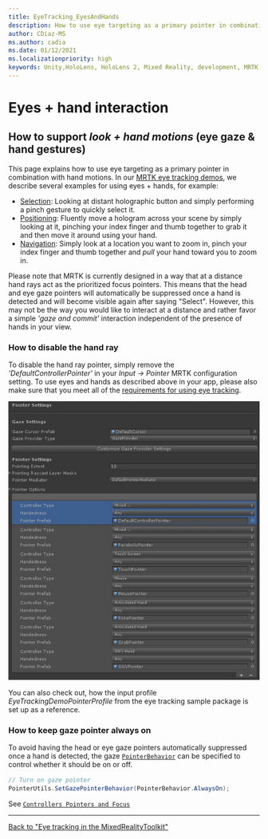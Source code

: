 ```yaml
---
title: EyeTracking_EyesAndHands
description: How to use eye targeting as a primary pointer in combination with hand motions in MRTK
author: CDiaz-MS
ms.author: cadia
ms.date: 01/12/2021
ms.localizationpriority: high
keywords: Unity,HoloLens, HoloLens 2, Mixed Reality, development, MRTK, EyeTracking,
---
```


# Eyes + hand interaction

## How to support _look + hand motions_ (eye gaze & hand gestures)

This page explains how to use eye targeting as a primary pointer in combination with hand motions.
In our [MRTK eye tracking demos](EyeTracking_ExamplesOverview.md), we describe several examples for using eyes + hands, for example:

- [Selection](EyeTracking_TargetSelection.md): Looking at distant holographic button and simply performing a pinch gesture to quickly select it.
- [Positioning](EyeTracking_Positioning.md): Fluently move a hologram across your scene by simply looking at it, pinching your index finger and thumb together to grab it and then move it around using your hand.
- [Navigation](EyeTracking_Navigation.md): Simply look at a location you want to zoom in, pinch your index finger and thumb together and _pull_ your hand toward you to zoom in.

Please note that MRTK is currently designed in a way that at a distance hand rays act as the prioritized focus pointers.
This means that the head and eye gaze pointers will automatically be suppressed once a hand is detected and will become visible again after saying "Select".
However, this may not be the way you would like to interact at a distance and rather favor a simple _'gaze and commit'_ interaction independent of the presence of hands in your view.

### How to disable the hand ray

To disable the hand ray pointer, simply remove the _'DefaultControllerPointer'_ in your _Input -> Pointer_ MRTK configuration setting.
To use eyes and hands as described above in your app, please also make sure that you meet all of the [requirements for using eye tracking](EyeTracking_BasicSetup.md).

![How to remove the hand ray](../images/eye-tracking/mrtk_setup_removehandray.jpg)

You can also check out, how the input profile _EyeTrackingDemoPointerProfile_ from the eye tracking sample package is set up as a reference.

### How to keep gaze pointer always on

To avoid having the head or eye gaze pointers automatically suppressed once a hand is detected, the gaze [`PointerBehavior`](xref:Microsoft.MixedReality.Toolkit.Input.PointerBehavior) can be specified to control whether it should be on or off.

```c#
// Turn on gaze pointer
PointerUtils.SetGazePointerBehavior(PointerBehavior.AlwaysOn);
```

See [`Controllers Pointers and Focus`](../../architecture/ControllersPointersAndFocus.md)

---
[Back to "Eye tracking in the MixedRealityToolkit"](EyeTracking_Main.md)

